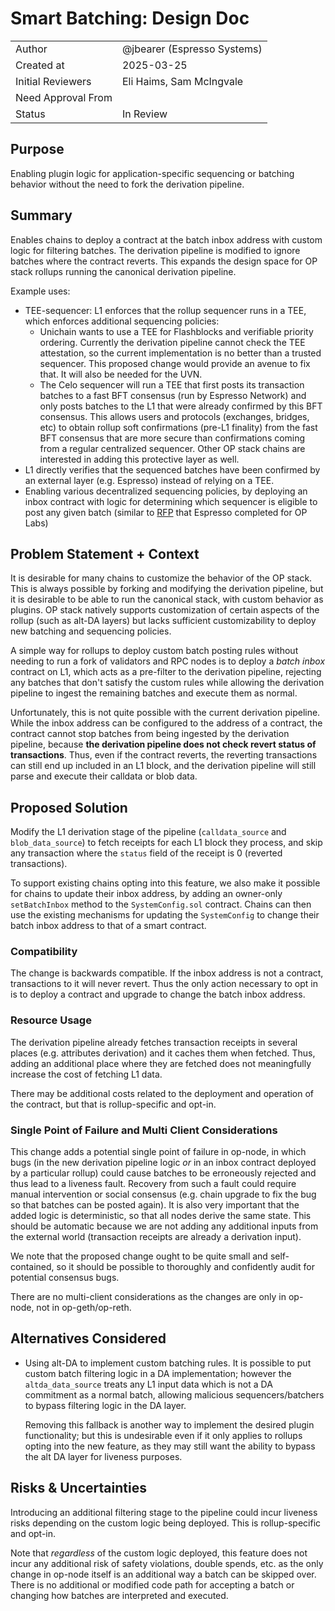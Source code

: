 # Smart Batching: Design Doc

|                    |                                                    |
| ------------------ | -------------------------------------------------- |
| Author             | @jbearer (Espresso Systems)                        |
| Created at         | 2025-03-25                                         |
| Initial Reviewers  | Eli Haims, Sam McIngvale                           |
| Need Approval From |                                                    |
| Status             | In Review                                          |

## Purpose

Enabling plugin logic for application-specific sequencing or batching behavior without the need to fork the derivation pipeline.

## Summary

Enables chains to deploy a contract at the batch inbox address with custom logic for filtering
batches. The derivation pipeline is modified to ignore batches where the contract reverts. This
expands the design space for OP stack rollups running the canonical derivation pipeline.

Example uses:

- TEE-sequencer: L1 enforces that the rollup sequencer runs in a TEE, which enforces additional sequencing policies:
    - Unichain wants to use a TEE for Flashblocks and verifiable priority ordering. Currently the derivation pipeline cannot check the TEE attestation, so the current implementation is no better than a trusted sequencer. This proposed change would provide an avenue to fix that. It will also be needed for the UVN.
    - The Celo sequencer will run a TEE that first posts its transaction batches to a fast BFT consensus (run by Espresso Network) and only posts batches to the L1 that were already confirmed by this BFT consensus. This allows users and protocols (exchanges, bridges, etc) to obtain rollup soft confirmations (pre-L1 finality) from the fast BFT consensus that are more secure than confirmations coming from a regular centralized sequencer. Other OP stack chains are interested in adding this protective layer as well.
- L1 directly verifies that the sequenced batches have been confirmed by an external layer (e.g. Espresso) instead of relying on a TEE.
- Enabling various decentralized sequencing policies, by deploying an inbox contract with logic for determining which sequencer is eligible to post any given batch (similar to [RFP](https://github.com/ethereum-optimism/ecosystem-contributions/issues/63) that Espresso completed for OP Labs)

## Problem Statement + Context

It is desirable for many chains to customize the behavior of the OP stack. This is always possible
by forking and modifying the derivation pipeline, but it is desirable to be able to run the canonical stack, with custom behavior as plugins. OP stack natively supports customization of certain aspects of the rollup (such as alt-DA layers) but lacks sufficient customizability to deploy new batching and sequencing policies.

A simple way for rollups to deploy custom batch posting rules without needing to run a fork of
validators and RPC nodes is to deploy a *batch inbox* contract on L1, which acts as a pre-filter to
the derivation pipeline, rejecting any batches that don't satisfy the custom rules while
allowing the derivation pipeline to ingest the remaining batches and execute them as normal.

Unfortunately, this is not quite possible with the current derivation pipeline. While the inbox
address can be configured to the address of a contract, the contract cannot stop batches from being ingested by the derivation pipeline, because **the derivation pipeline does not check revert status of transactions**. Thus, even if the contract reverts, the reverting transactions can still end up included in an L1 block, and the derivation pipeline will still parse and execute their calldata or
blob data.

## Proposed Solution

Modify the L1 derivation stage of the pipeline (`calldata_source` and `blob_data_source`) to fetch receipts for each L1 block they process, and skip any transaction where the `status` field of the receipt is 0 (reverted transactions).

To support existing chains opting into this feature, we also make it possible for chains to update their inbox address, by adding an owner-only `setBatchInbox` method to the `SystemConfig.sol` contract. Chains can then use the existing mechanisms for updating the `SystemConfig` to change their batch inbox address to that of a smart contract.

### Compatibility

The change is backwards compatible. If the inbox address is not a contract, transactions to it will never revert. Thus the only action necessary to opt in is to deploy a contract and upgrade to change the batch inbox address.

### Resource Usage

The derivation pipeline already fetches transaction receipts in several places (e.g. attributes
derivation) and it caches them when fetched. Thus, adding an additional place where they are fetched does not meaningfully increase the cost of fetching L1 data.

There may be additional costs related to the deployment and operation of the contract, but that is
rollup-specific and opt-in.

### Single Point of Failure and Multi Client Considerations

This change adds a potential single point of failure in op-node, in which bugs (in the new derivation pipeline logic _or_ in an inbox contract deployed by a particular rollup) could cause batches to be erroneously rejected and thus lead to a liveness fault. Recovery from such a fault could require manual intervention or social consensus (e.g. chain upgrade to fix the bug so that batches can be posted again). It is also very important that the added logic is deterministic, so that all nodes derive the same state. This should be automatic because we are not adding any additional inputs from the external world (transaction receipts are already a derivation input).

We note that the proposed change ought to be quite small and self-contained, so it should be possible to thoroughly and confidently audit for potential consensus bugs.

There are no multi-client considerations as the changes are only in op-node, not in op-geth/op-reth.

## Alternatives Considered

- Using alt-DA to implement custom batching rules. It is possible to put custom batch filtering
logic in a DA implementation; however the `altda_data_source` treats any L1 input data which is not a DA commitment as a normal batch, allowing malicious sequencers/batchers to bypass filtering logic in the DA layer.
    
  Removing this fallback is another way to implement the desired plugin functionality; but this is undesirable even if it only applies to rollups opting into the new feature, as they may still want the ability to bypass the alt DA layer for liveness purposes.
    

## Risks & Uncertainties

Introducing an additional filtering stage to the pipeline could incur liveness risks depending on
the custom logic being deployed. This is rollup-specific and opt-in.

Note that *regardless* of the custom logic deployed, this feature does not incur any additional risk
of safety violations, double spends, etc. as the only change in op-node itself is an additional way
a batch can be skipped over. There is no additional or modified code path for accepting a batch or changing how batches are interpreted and executed.
